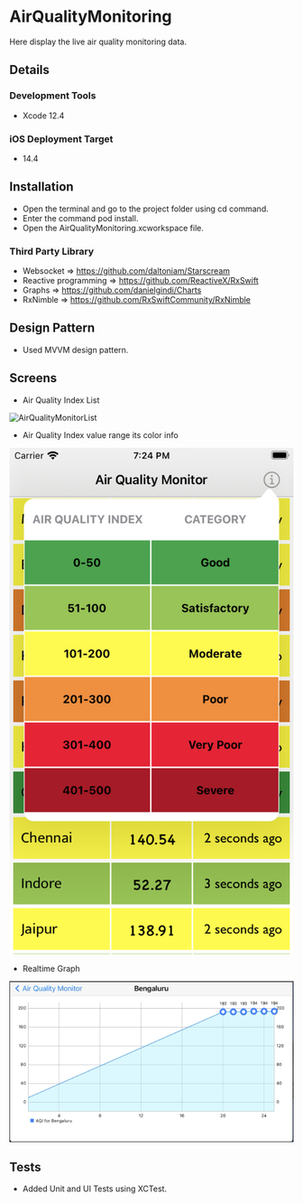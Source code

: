 # AirQualityMonitoring
Here display the live air quality monitoring data.

## Details

### Development Tools
- Xcode 12.4

### iOS Deployment Target
- 14.4

## Installation
- Open the terminal and go to the project folder using cd command.
- Enter the command pod install.
- Open the AirQualityMonitoring.xcworkspace file.

### Third Party Library
- Websocket => https://github.com/daltoniam/Starscream
- Reactive programming => https://github.com/ReactiveX/RxSwift
- Graphs => https://github.com/danielgindi/Charts
- RxNimble => https://github.com/RxSwiftCommunity/RxNimble

## Design Pattern
- Used MVVM design pattern.

## Screens
- Air Quality Index List

![AirQualityMonitorList](https://github.com/TheNiks/AirQualityMonitoring/blob/e5812c84b8b4c00df5a1a8a4efbd5b0fc76a34a3/AQMList.gif)

- Air Quality Index value range its color info

![Popup](https://github.com/TheNiks/AirQualityMonitoring/blob/b330c1cf8040a68a511eadfdff15e21b41b2cc77/PopupGuide.png)

- Realtime Graph

![RealTimeGraph](https://github.com/TheNiks/AirQualityMonitoring/blob/e5812c84b8b4c00df5a1a8a4efbd5b0fc76a34a3/AQMGraph.gif)

## Tests
- Added Unit and UI Tests using XCTest.

